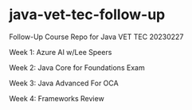 # java-vet-tec-follow-up
Follow-Up Course Repo for Java VET TEC 20230227

Week 1: Azure AI w/Lee Speers

Week 2: Java Core for Foundations Exam

Week 3: Java Advanced For OCA

Week 4: Frameworks Review
